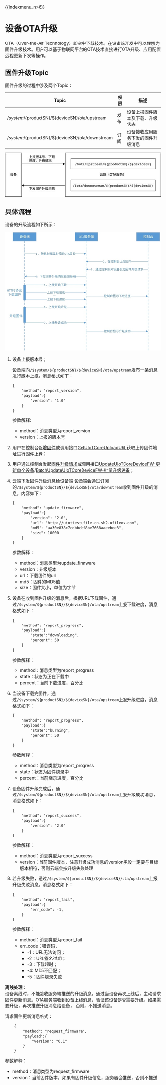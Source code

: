 {{indexmenu_n>6}}

# 设备OTA升级


OTA（Over-the-Air Technology）即空中下载技术。在设备端开发中可以理解为固件升级技术。用户可以基于物联网平台的OTA技术直接进行OTA升级、应用配置远程更新下发等操作。


## 固件升级Topic
固件升级的过程中涉及两个Topic：

|Topic | 权限|描述|
|---|---|---|
|/$system/${productSN}/${deviceSN}/ota/upstream|发布|设备上报固件版本及下载、升级状态|
|/$system/${productSN}/${deviceSN}/ota/downstream|订阅|设备接收应用服务下发的固件升级消息|



![框图](../images/框图.jpg)

## 具体流程
设备的升级流程如下所示：

![流程图](../images/流程图.jpg)



1. 设备上报版本号；

    设备端向`/$system/${productSN}/${deviceSN}/ota/upstream`发布一条消息进行版本上报，消息格式如下：
    ```
    {
        "method": "report_version",
        "payload":{
            "version": "1.0"
        }
    }
    ```
    参数解释:
    - method：消息类型为report_version
    - version：上报的版本号
    
2. 用户在控制台[新增固件]()或调用接口[GetUIoTCoreUploadURL]()获取上传固件地址进行固件上传；
3. 用户通过控制台发起[固件升级请求]()或调用接口[UpdateUIoTCoreDeviceFW-更新单个设备]()/[BatchUpdateUIoTCoreDeviceFW-批量升级设备]()；
4. 云端下发固件升级消息给设备端
    设备端会通过订阅的`/$system/${productSN}/${deviceSN}/ota/downstream`收到固件升级的消息，内容如下：
    ```
    {
        "method": "update_firmware",
        "payload":{
            "version": "2.0",
            "url": "http://uiottestufile.cn-sh2.ufileos.com",
            "md5": "aa30e838c7cdbbcbf8be7668aaeebee3",
            "size": 10000
        }
    }
    ```
    参数解释：
    - method：消息类型为update_firmware
    - version：升级版本
    - url：下载固件的url
    - md5：固件的MD5值
    - size：固件大小，单位为字节
    
5. 设备在收到固件升级的消息后，根据URL下载固件，通过`/$system/${productSN}/${deviceSN}/ota/upstream`上报下载进度，消息格式如下：
    ```
    {
        "method": "report_progress",
        "payload":{
            "state":"downloading",
            "percent": 50
        }
    }
    ```
    参数解释：
    - method：消息类型为report_progress
    - state：状态为正在下载中
    - percent：当前下载进度，百分比
    
6. 当设备下载完固件，通过`/$system/${productSN}/${deviceSN}/ota/upstream`上报升级进度，消息格式如下：
    ```
    {
        "method": "report_progress",
        "payload":{
            "state":"burning",
            "percent": 50
        }
    }
    ```
    参数解释：
    - method：消息类型为report_progress
    - state：状态为固件烧录中
    - percent：当前烧录进度，百分比
    
7. 设备固件升级完成后，通过`/$system/${productSN}/${deviceSN}/ota/upstream`上报升级成功消息，消息格式如下：
    ```
    {
        "method": "report_success",
        "payload":{
            "version": "2.0"
        }
    }
    ```
    参数解释：
    - method：消息类型为report_success
    - version：当前固件版本，注意升级成功消息的version字段一定要与目标版本相符，否则云端会按升级失败处理

8. 若升级失败，通过`/$system/${productSN}/${deviceSN}/ota/upstream`上报升级失败消息，消息格式如下：
    ```
    {
        "method": "report_fail",
        "payload":{
            "err_code": -1,
        }
    }
    ```
    参数解释：
    - method：消息类型为report_fail
    - err_code：错误码，
      - -1：URL无法访问；
      - -2：URL签名过期；
      - -3：下载超时；
      - -4: MD5不匹配；
      - -5：固件烧录失败

**离线处理：**  
设备离线时，不能接收服务端推送的升级消息。通过当设备再次上线后，主动请求固件更新消息。OTA服务端收到设备上线消息，验证该设备是否需要升级。如果需要升级，再次推送升级消息给设备， 否则，不推送消息。  

请求固件更新消息格式：
```
    {
        "method": "request_firmware",
        "payload":{
            "version": "0.1"
        }
    }

```

参数解释：
- method：消息类型为request_firmware
- version：当前固件版本，如果有固件升级信息，服务器会推送，否则不推送

